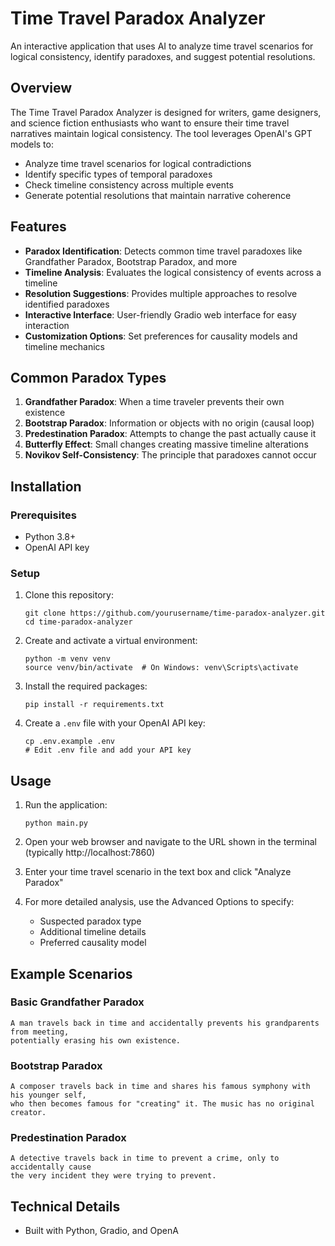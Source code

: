 # Time Travel Paradox Analyzer

An interactive application that uses AI to analyze time travel scenarios for logical consistency, identify paradoxes, and suggest potential resolutions.

## Overview

The Time Travel Paradox Analyzer is designed for writers, game designers, and science fiction enthusiasts who want to ensure their time travel narratives maintain logical consistency. The tool leverages OpenAI's GPT models to:

- Analyze time travel scenarios for logical contradictions
- Identify specific types of temporal paradoxes
- Check timeline consistency across multiple events
- Generate potential resolutions that maintain narrative coherence

## Features

- **Paradox Identification**: Detects common time travel paradoxes like Grandfather Paradox, Bootstrap Paradox, and more
- **Timeline Analysis**: Evaluates the logical consistency of events across a timeline
- **Resolution Suggestions**: Provides multiple approaches to resolve identified paradoxes
- **Interactive Interface**: User-friendly Gradio web interface for easy interaction
- **Customization Options**: Set preferences for causality models and timeline mechanics

## Common Paradox Types

1. **Grandfather Paradox**: When a time traveler prevents their own existence
2. **Bootstrap Paradox**: Information or objects with no origin (causal loop)
3. **Predestination Paradox**: Attempts to change the past actually cause it
4. **Butterfly Effect**: Small changes creating massive timeline alterations
5. **Novikov Self-Consistency**: The principle that paradoxes cannot occur

## Installation

### Prerequisites

- Python 3.8+
- OpenAI API key

### Setup

1. Clone this repository:
   ```
   git clone https://github.com/yourusername/time-paradox-analyzer.git
   cd time-paradox-analyzer
   ```

2. Create and activate a virtual environment:
   ```
   python -m venv venv
   source venv/bin/activate  # On Windows: venv\Scripts\activate
   ```

3. Install the required packages:
   ```
   pip install -r requirements.txt
   ```

4. Create a `.env` file with your OpenAI API key:
   ```
   cp .env.example .env
   # Edit .env file and add your API key
   ```

## Usage

1. Run the application:
   ```
   python main.py
   ```

2. Open your web browser and navigate to the URL shown in the terminal (typically http://localhost:7860)

3. Enter your time travel scenario in the text box and click "Analyze Paradox"

4. For more detailed analysis, use the Advanced Options to specify:
   - Suspected paradox type
   - Additional timeline details
   - Preferred causality model

## Example Scenarios

### Basic Grandfather Paradox
```
A man travels back in time and accidentally prevents his grandparents from meeting, 
potentially erasing his own existence.
```

### Bootstrap Paradox
```
A composer travels back in time and shares his famous symphony with his younger self, 
who then becomes famous for "creating" it. The music has no original creator.
```

### Predestination Paradox
```
A detective travels back in time to prevent a crime, only to accidentally cause 
the very incident they were trying to prevent.
```

## Technical Details

- Built with Python, Gradio, and OpenA

